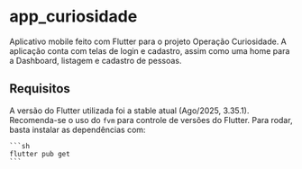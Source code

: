 # app_curiosidade

Aplicativo mobile feito com Flutter para o projeto Operação Curiosidade.
A aplicação conta com telas de login e cadastro, assim como uma home para a Dashboard, listagem e cadastro de pessoas.

## Requisitos

A versão do Flutter utilizada foi a stable atual (Ago/2025, 3.35.1). Recomenda-se o uso do `fvm` para controle de versões do Flutter. Para rodar, basta instalar as dependências com:

    ```sh
    flutter pub get
    ```
